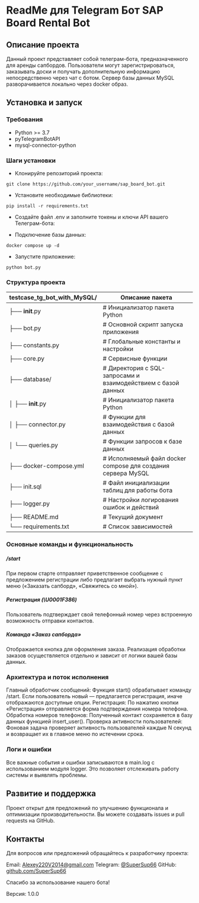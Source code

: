# ReadMe для Telegram Бот SAP Board Rental Bot

## Описание проекта

Данный проект представляет собой телеграм-бота, предназначенного для аренды сапбордов. Пользователи могут зарегистрироваться, заказывать доски и получать дополнительную информацию непосредственно через чат с ботом. Сервер базы данных MySQL разворачивается локально через docker образ.


## Установка и запуск

### Требования

- Python >= 3.7
- pyTelegramBotAPI
- mysql-connector-python

### Шаги установки

- Клонируйте репозиторий проекта:
```
git clone https://github.com/your_username/sap_board_bot.git
```
- Установите необходимые библиотеки:
```
pip install -r requirements.txt
```
- Создайте файл .env и заполните токены и ключи API вашего Телеграм-бота:

- Подключение базы данных:
```
docker compose up -d
```
- Запустите приложение:
```
python bot.py
```

### Структура проекта


|testcase_tg_bot_with_MySQL/|Описание пакета|
|-|-|
|├── __init__.py         |# Инициализатор пакета Python|
|├── bot.py              |# Основной скрипт запуска приложения|
|├── constants.py        |# Глобальные константы и настройки|
|├── core.py             |# Сервисные функции|
|├── database/           |# Директория с SQL-запросами и взаимодействием с базой данных|
|│   ├── __init__.py     |# Инициализатор пакета Python|
|│   ├── connector.py    |# Функции для взаимодействия с базой данных|
|│   └── queries.py      |# Функции запросов к базе данных|
|├── docker-compose.yml  |# Исполняемый файл docker compose для создания сервера MySQL|
|├── init.sql            |# Файл инициализации таблиц для работы бота|
|├── logger.py           |# Настройки логирования ошибок и действий|
|├── README.md           |# Текущий документ|
|└── requirements.txt    |# Список зависимостей|


### Основные команды и функциональность

##### /start

При первом старте отправляет приветственное сообщение с предложением регистрации либо предлагает выбрать нужный пункт меню («Заказать сапборд», «Свяжитесь со мной»).

##### Регистрация (\U0001F386)

Пользователь подтверждает свой телефонный номер через встроенную возможность отправки контактов.

##### Команда «Заказ сапборда»

Отображается кнопка для оформления заказа. Реализация обработки заказов осуществляется отдельно и зависит от логики вашей базы данных.

### Архитектура и поток исполнения

Главный обработчик сообщений: Функция start() обрабатывает команду /start. Если пользователь новый — предлагается регистрация, иначе отображаются доступные опции.
Регистрация: По нажатию кнопки «Регистрация» отправляется форма подтверждения номера телефона.
Обработка номеров телефонов: Полученный контакт сохраняется в базу данных функцией insert_user().
Проверка активности пользователей: Фоновая задача проверяет активность пользователей каждые N секунд и возвращает их в главное меню по истечении срока.


### Логи и ошибки

Все важные события и ошибки записываются в main.log с использованием модуля logger. Это позволяет отслеживать работу системы и выявлять проблемы.


## Развитие и поддержка

Проект открыт для предложений по улучшению функционала и оптимизации производительности. Вы можете создавать issues и pull requests на GitHub.


## Контакты

Для вопросов или предложений обращайтесь к разработчику проекта:

Email: [Alexey220V2014@gmail.com](mailto:Alexey220V2014@gmail.com)
Telegram: [@SuperSup66](https://t.me/SuperSup66)
GitHub: [github.com/SuperSup66](https://github.com/SuperSup66)


Спасибо за использование нашего бота!

Версия: 1.0.0
